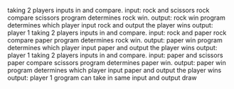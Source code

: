 taking 2 players inputs in and compare.
  input: rock and scissors
  rock compare scissors
program determines rock win.
  output: rock win
program determines which player input rock and output the player wins
  output: player 1
taking 2 players inputs in and compare.
  input: rock and paper
  rock compare paper
program determines rock win.
  output: paper win
program determines which player input paper and output the player wins
  output: player 1
taking 2 players inputs in and compare.
  input: paper and scissors
  paper compare scissors
program determines paper win.
  output: paper win
program determines which player input paper and output the player wins
  output: player 1
grogram can take in same input and output draw
